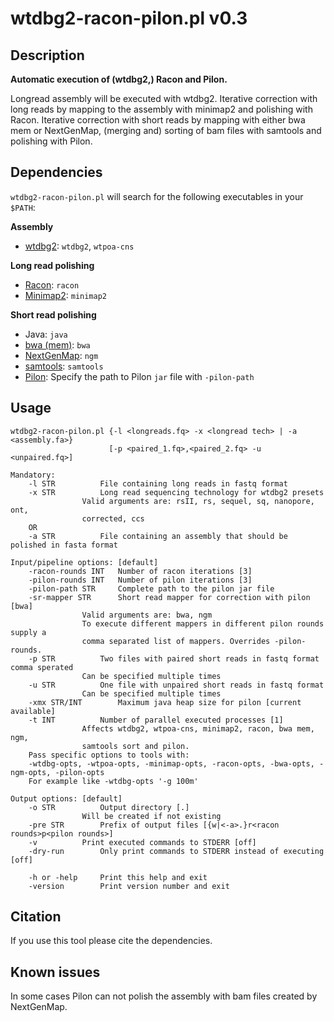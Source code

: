 # wtdbg2-racon-pilon.pl v0.3

## Description
__Automatic execution of (wtdbg2,) Racon and Pilon.__

Longread assembly will be executed with wtdbg2.
Iterative correction with long reads by mapping to the assembly with minimap2 and polishing with Racon.
Iterative correction with short reads by mapping with either bwa mem or NextGenMap, (merging and) sorting of bam files with samtools and polishing with Pilon.

## Dependencies

`wtdbg2-racon-pilon.pl` will search for the following executables in your `$PATH`:

__Assembly__
- [wtdbg2](https://github.com/ruanjue/wtdbg2): `wtdbg2`, `wtpoa-cns`

__Long read polishing__
- [Racon](https://github.com/isovic/racon): `racon`
- [Minimap2](https://github.com/lh3/minimap2): `minimap2`

__Short read polishing__
- Java: `java`
- [bwa (mem)](https://github.com/lh3/bwa): `bwa`
- [NextGenMap](http://cibiv.github.io/NextGenMap/): `ngm`
- [samtools](https://github.com/samtools/samtools): `samtools`
- [Pilon](https://github.com/broadinstitute/pilon): Specify the path to Pilon `jar` file with `-pilon-path`

## Usage

```
wtdbg2-racon-pilon.pl {-l <longreads.fq> -x <longread tech> | -a <assembly.fa>}
                      [-p <paired_1.fq>,<paired_2.fq> -u <unpaired.fq>]

Mandatory:
	-l STR			File containing long reads in fastq format
	-x STR			Long read sequencing technology for wtdbg2 presets
				Valid arguments are: rsII, rs, sequel, sq, nanopore, ont,
				corrected, ccs
	OR
	-a STR			File containing an assembly that should be polished in fasta format

Input/pipeline options: [default]
	-racon-rounds INT	Number of racon iterations [3]
	-pilon-rounds INT	Number of pilon iterations [3]
	-pilon-path STR		Complete path to the pilon jar file
	-sr-mapper STR		Short read mapper for correction with pilon [bwa]
				Valid arguments are: bwa, ngm
				To execute different mappers in different pilon rounds supply a
				comma separated list of mappers. Overrides -pilon-rounds.
	-p STR			Two files with paired short reads in fastq format comma sperated
				Can be specified multiple times
	-u STR			One file with unpaired short reads in fastq format
				Can be specified multiple times
	-xmx STR/INT		Maximum java heap size for pilon [current available]
	-t INT			Number of parallel executed processes [1]
				Affects wtdbg2, wtpoa-cns, minimap2, racon, bwa mem, ngm,
				samtools sort and pilon.
	Pass specific options to tools with:
	-wtdbg-opts, -wtpoa-opts, -minimap-opts, -racon-opts, -bwa-opts, -ngm-opts, -pilon-opts
	For example like -wtdbg-opts '-g 100m'

Output options: [default]
	-o STR			Output directory [.]
				Will be created if not existing
	-pre STR		Prefix of output files [{w|<-a>.}r<racon rounds>p<pilon rounds>]
	-v			Print executed commands to STDERR [off]
	-dry-run		Only print commands to STDERR instead of executing [off]

	-h or -help		Print this help and exit
	-version		Print version number and exit
```

## Citation
If you use this tool please cite the dependencies.

## Known issues
In some cases Pilon can not polish the assembly with bam files created by NextGenMap.
